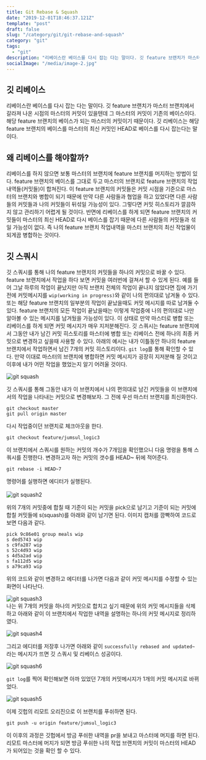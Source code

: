 ```yaml
---
title: Git Rebase & Squash
date: "2019-12-01T18:46:37.121Z"
template: "post"
draft: false
slug: "/category/git/git-rebase-and-squash"
category: "git"
tags:
  - "git"
description: "리베이스란 베이스를 다시 잡는 다는 말이다. 깃 feature 브랜치가 마스터 브랜치에서 갈라져 나온 시점의 마스터의 커밋이 있을텐데 그 마스터의 커밋이 기존의 베이스이다. 해당 feature 브랜치의 베이스가 되는 마스터의 커밋이기 때문이다. 깃 리베이스는 해당 feature 브랜치의 베이스를 마스터의 최신 커밋인 HEAD로 베이스를 다시 잡는다는 말이다..."
socialImage: "/media/image-2.jpg"
---
```


## 깃 리베이스

리베이스란 베이스를 다시 잡는 다는 말이다. 깃 feature 브랜치가 마스터 브랜치에서 갈라져 나온 시점의 마스터의 커밋이 있을텐데 그 마스터의 커밋이 기존의 베이스이다. 해당 feature 브랜치의 베이스가 되는 마스터의 커밋이기 때문이다. 깃 리베이스는 해당 feature 브랜치의 베이스를 마스터의 최신 커밋인 HEAD로 베이스를 다시 잡는다는 말이다.

## 왜 리베이스를 해야할까?

리베이스를 하지 않으면 보통 마스터의 브랜치에 feature 브랜치를 머지하는 방법이 있다. feature 브랜치의 베이스를 그대로 두고 마스터의 브랜치로 feature 브랜치의 작업내역들(커밋들)이 합쳐진다. 이 feature 브랜치의 커밋들은 커밋 시점을 기준으로 마스터의 브랜치와 병합이 되기 때문에 만약 다른 사람들과 협업을 하고 있었다면 다른 사람들의 커밋들과 나의 커밋들이 뒤섞일 가능성이 있다. 그렇다면 커밋 히스토리가 깔끔하지 않고 관리하기 어렵게 될 것이다. 반면에 리베이스를 하게 되면 feature 브랜치의 커밋들이 마스터의 최신 HEAD로 다시 베이스를 잡기 때문에 다른 사람들의 커밋들과 섞일 가능성이 없다. 즉 나의 feature 브랜치 작업내역을 마스터 브랜치의 최신 작업물이 되게끔 병합하는 것이다.

## 깃 스쿼시

깃 스쿼시를 통해 나의 feature 브랜치의 커밋들을 하나의 커밋으로 바꿀 수 있다. feature 브랜치에서 작업을 하다 보면 커밋을 여러번에 걸쳐서 할 수 있게 된다. 예를 들어 그날 하루의 작업이 끝났지만 아직 브랜치 전체의 작업이 끝나지 않았다면 집에 가기 전에 커밋메시지를 `wip(working in progress)`와 같이 나의 편의대로 남겨둘 수 있다. 또는 해당 feature 브랜치의 일부분의 작업이 끝났을때도 커밋 메시지를 따로 남겨둘 수 있다. feature 브랜치의 모든 작업이 끝났을때는 이렇게 작업중에 나의 편의대로 나만 알아볼 수 있는 메시지를 남겨뒀을 가능성이 있다. 이 상태로 만약 마스터로 병합 또는 리베이스를 하게 되면 커밋 메시지가 매우 지저분해진다. 깃 스쿼시는 feature 브랜치에서 그동안 내가 남긴 커밋 히스토리를 마스터에 병합 또는 리베이스 전에 하나의 최종 커밋으로 변경하고 싶을때 사용할 수 있다. 아래의 예시는 내가 이틀동안 하나의 feature 브랜치에서 작업하면서 남긴 7개의 커밋 히스토리이다. `git log`를 통해 확인할 수 있다. 만약 이대로 마스터의 브랜치에 병합하면 커밋 메시지가 굉장히 지저분해 질 것이고 이후에 내가 어떤 작업을 했었는지 알기 어려울 것이다.

![git squash](/media/gitsquash.png)

깃 스쿼시를 통해 그동안 내가 이 브랜치에서 나의 편의대로 남긴 커밋들을 이 브랜치에서의 작업을 나타내는 커밋으로 변경해보자. 그 전에 우선 마스터 브랜치를 최신화한다.

```
git checkout master
git pull origin master
```

다시 작업중이던 브랜치로 체크아웃을 한다.

```
git checkout feature/jumsul_logic3
```

이 브랜치에서 스쿼시를 원하는 커밋의 개수가 7개임을 확인했으니 다음 명령을 통해 스쿼시를 진행한다. 변경하고자 하는 커밋의 갯수를 HEAD~ 뒤에 적어준다.

```
git rebase -i HEAD~7
```

명령어를 실행하면 에디터가 실행된다.<br>
<br>
![git squash2](/media/gitsquash2.png)
<br>

위의 7개의 커밋중에 합칠 때 기준이 되는 커밋을 pick으로 남기고 기준이 되는 커밋에 합칠 커밋들에 s(squash)를 아래와 같이 남기면 된다. 이미지 캡처를 깜빡하여 코드로 보면 다음과 같다.

```
pick 9c86e01 group meals wip
s ded5743 wip
s c9fa287 wip
s 52c4d93 wip
s 4d5a2ad wip
s fa112d5 wip
s a79ca93 wip
```

위의 코드와 같이 변경하고 에디터를 나가면 다음과 같이 커밋 메시지를 수정할 수 있는 화면이 나타난다.

![git squash3](/media/gitsquash3.png)
<br>
나는 위 7개의 커밋을 하나의 커밋으로 합치고 싶기 때문에 위의 커밋 메시지들을 삭제하고 아래와 같이 이 브랜치에서 작업한 내역을 설명하는 하나의 커밋 메시지로 정리하였다.

![git squash4](/media/gitsquash4.png)

그리고 에디터를 저장후 나가면 아래와 같이 `successfully rebased and updated~` 라는 메시지가 뜨면 깃 스쿼시 및 리베이스 성공이다.

![git squash6](/media/gitsquash6.png)

`git log`를 찍어 확인해보면 아까 있었던 7개의 커밋메시지가 1개의 커밋 메시지로 바뀌었다.

![git squash5](/media/gitsquash5.png)

이제 깃헙의 리모트 오리진으로 이 브랜치를 푸쉬하면 된다.

```
git push -u origin feature/jumsul_logic3
```

이 이후의 과정은 깃헙에서 방금 푸쉬한 내역을 pr을 보내고 마스터에 머지를 하면 된다. 리모트 마스터에 머지가 되면 방금 푸쉬한 나의 작업 브랜치의 커밋이 마스터의 HEAD가 되어있는 것을 확인 할 수 있다.
